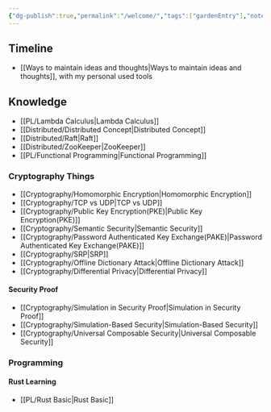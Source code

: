```yaml
---
{"dg-publish":true,"permalink":"/welcome/","tags":["gardenEntry"],"noteIcon":"","created":"2024-06-15T19:38:16.200+08:00","updated":"2024-07-16T21:42:05.214+08:00"}
---
```


## Timeline
- [[Ways to maintain ideas and thoughts\|Ways to maintain ideas and thoughts]], with my personal used tools

## Knowledge
- [[PL/Lambda Calculus\|Lambda Calculus]]
- [[Distributed/Distributed Concept\|Distributed Concept]]
- [[Distributed/Raft\|Raft]]
- [[Distributed/ZooKeeper\|ZooKeeper]]
- [[PL/Functional Programming\|Functional Programming]]

### Cryptography Things
- [[Cryptography/Homomorphic Encryption\|Homomorphic Encryption]]
- [[Cryptography/TCP vs UDP\|TCP vs UDP]]
- [[Cryptography/Public Key Encryption(PKE)\|Public Key Encryption(PKE)]]
- [[Cryptography/Semantic Security\|Semantic Security]]
- [[Cryptography/Password Authenticated Key Exchange(PAKE)\|Password Authenticated Key Exchange(PAKE)]]
- [[Cryptography/SRP\|SRP]]
- [[Cryptography/Offline Dictionary Attack\|Offline Dictionary Attack]]
- [[Cryptography/Differential Privacy\|Differential Privacy]]
#### Security Proof
- [[Cryptography/Simulation in Security Proof\|Simulation in Security Proof]]
- [[Cryptography/Simulation-Based Security\|Simulation-Based Security]]
- [[Cryptography/Universal Composable Security\|Universal Composable Security]]

### Programming

#### Rust Learning
- [[PL/Rust Basic\|Rust Basic]]